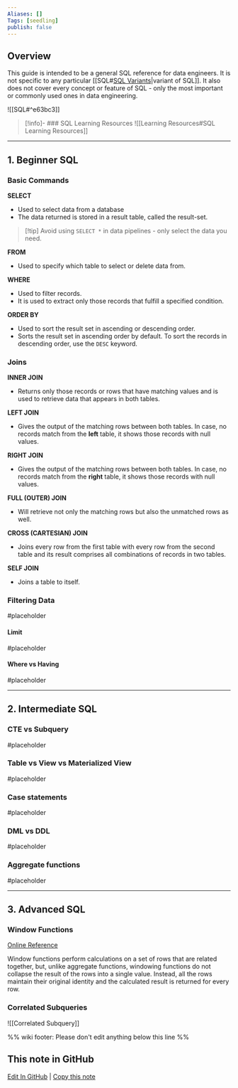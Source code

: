 ```yaml
---
Aliases: []
Tags: [seedling]
publish: false
---
```


## Overview

This guide is intended to be a general SQL reference for data engineers. It is not specific to any particular [[SQL#[SQL Variants](http://troels.arvin.dk/db/rdbms/)|variant of SQL]]. It also does not cover every concept or feature of SQL - only the most important or commonly used ones in data engineering.

![[SQL#^e63bc3]]

> [!info]- ### SQL Learning Resources
> ![[Learning Resources#SQL Learning Resources]]

---
## 1. Beginner SQL

### Basic Commands
**SELECT**
* Used to select data from a database
* The data returned is stored in a result table, called the result-set.
> [!tip] Avoid using `SELECT *` in data pipelines - only select the data you need.

**FROM**
* Used to specify which table to select or delete data from.

**WHERE**
* Used to filter records.
* It is used to extract only those records that fulfill a specified condition.

**ORDER BY**
* Used to sort the result set in ascending or descending order.
* Sorts the result set in ascending order by default. To sort the records in descending order, use the `DESC` keyword.

### Joins

**INNER JOIN**
* Returns only those records or rows that have matching values and is used to retrieve data that appears in both tables.

**LEFT JOIN** 
* Gives the output of the matching rows between both tables. In case, no records match from the **left** table, it shows those records with null values.

**RIGHT JOIN**
* Gives the output of the matching rows between both tables. In case, no records match from the **right** table, it shows those records with null values.

**FULL (OUTER) JOIN**
* Will retrieve not only the matching rows but also the unmatched rows as well.

**CROSS (CARTESIAN) JOIN**
* Joins every row from the first table with every row from the second table and its result comprises all combinations of records in two tables.

**SELF JOIN**
* Joins a table to itself.

### Filtering Data

#placeholder

#### Limit

#placeholder

#### Where vs Having

#placeholder 

---

## 2. Intermediate SQL

### CTE vs Subquery

#placeholder

### Table vs View vs Materialized View

#placeholder 

### Case statements

#placeholder 

### DML vs DDL

#placeholder

### Aggregate functions

#placeholder 

---

## 3. Advanced SQL

### Window Functions
[Online Reference](https://www.sqltutorial.org/sql-window-functions/)

Window functions perform calculations on a set of rows that are related together, but, unlike aggregate functions, windowing functions do not collapse the result of the rows into a single value. Instead, all the rows maintain their original identity and the calculated result is returned for every row.


### Correlated Subqueries

![[Correlated Subquery]]


%% wiki footer: Please don't edit anything below this line %%

## This note in GitHub

<span class="git-footer">[Edit In GitHub](https://github.dev/data-engineering-community/data-engineering-wiki/blob/main/Guides/SQL%20%Guide.md "git-hub-edit-note") | [Copy this note](https://raw.githubusercontent.com/data-engineering-community/data-engineering-wiki/main/Guides/SQL%20Guide.md "git-hub-copy-note") </span>
